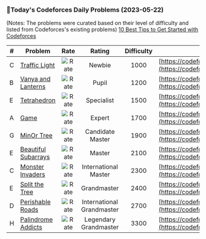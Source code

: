 ### 🌟Today's Codeforces Daily Problems (2023-05-22)
(Notes: The problems were curated based on their level of difficulty and listed from Codeforces's existing problems)
[10 Best Tips to Get Started with Codeforces](https://github.com/ika9810/Codeforces-Daily-Problems/blob/main/10%20Best%20Tips%20to%20Get%20Started%20with%20Codeforces.md)

| # | Problem | Rate| Rating | Difficulty | Contest |
|---| ----- | :--------: | :----------: | :----------: | ---------- |
|C|[Traffic Light](https://codeforces.com/contest/1744/problem/C)|![Rate](https://img.shields.io/badge/Newbie-1000-lightgrey)|Newbie|1000|[https://codeforces.com/contest/1744](https://codeforces.com/contest/1744)|
|B|[Vanya and Lanterns](https://codeforces.com/contest/492/problem/B)|![Rate](https://img.shields.io/badge/Pupil-1200-brightgreen)|Pupil|1200|[https://codeforces.com/contest/492](https://codeforces.com/contest/492)|
|E|[Tetrahedron](https://codeforces.com/contest/166/problem/E)|![Rate](https://img.shields.io/badge/Specialist-1500-9cf)|Specialist|1500|[https://codeforces.com/contest/166](https://codeforces.com/contest/166)|
|A|[Game](https://codeforces.com/contest/213/problem/A)|![Rate](https://img.shields.io/badge/Expert-1700-blue)|Expert|1700|[https://codeforces.com/contest/213](https://codeforces.com/contest/213)|
|G|[MinOr Tree](https://codeforces.com/contest/1624/problem/G)|![Rate](https://img.shields.io/badge/Candidate%20Master-1900-blueviolet)|Candidate Master|1900|[https://codeforces.com/contest/1624](https://codeforces.com/contest/1624)|
|E|[Beautiful Subarrays](https://codeforces.com/contest/665/problem/E)|![Rate](https://img.shields.io/badge/Master-2100-orange)|Master|2100|[https://codeforces.com/contest/665](https://codeforces.com/contest/665)|
|C|[Monster Invaders](https://codeforces.com/contest/1396/problem/C)|![Rate](https://img.shields.io/badge/International%20Master-2300-orange)|International Master|2300|[https://codeforces.com/contest/1396](https://codeforces.com/contest/1396)|
|E|[Split the Tree](https://codeforces.com/contest/1059/problem/E)|![Rate](https://img.shields.io/badge/Grandmaster-2400-red)|Grandmaster|2400|[https://codeforces.com/contest/1059](https://codeforces.com/contest/1059)|
|D|[Perishable Roads](https://codeforces.com/contest/773/problem/D)|![Rate](https://img.shields.io/badge/International%20Grandmaster-2700-red)|International Grandmaster|2700|[https://codeforces.com/contest/773](https://codeforces.com/contest/773)|
|H|[Palindrome Addicts](https://codeforces.com/contest/1738/problem/H)|![Rate](https://img.shields.io/badge/Legendary%20Grandmaster-3300-red)|Legendary Grandmaster|3300|[https://codeforces.com/contest/1738](https://codeforces.com/contest/1738)|
